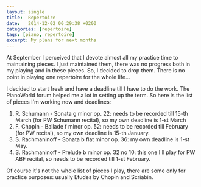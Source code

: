 ```yaml
---
layout: single
title:  Repertoire
date:   2014-12-02 00:29:38 +0200
categories: [repertoire]
tags: [piano, repertoire]
excerpt: My plans for next months
---
```


At September I perceived that I devote almost all my practice time to maintaining pieces. I just maintained them, there was no progress both in my playing and in these pieces. So, I decided to drop them. There is no point in playing one repertoire for the whole life...

I decided to start fresh and have a deadline till I have to do the work. The PianoWorld forum helped me a lot in setting up the term. So here is the list of pieces I'm working now and deadlines:

1. R. Schumann - Sonata g minor op. 22: needs to be recorded till 15-th March (for PW Schumann recital), so my own deadline is 1-st March
2. F. Chopin - Ballade f minor op. 52: needs to be recorded till February (for PW recital), so my own deadline is 15-th January.
3. S. Rachmaninoff - Sonata b flat minor op. 36: my own deadline is 1-st May.
4. S. Rachmaninoff - Prelude b minor op. 32 no 10: this one I'll play for PW ABF recital, so needs to be recorded till 1-st February.

Of course it's not the whole list of pieces I play, there are some only for practice purposes: usually Etudes by Chopin and Scriabin. 
